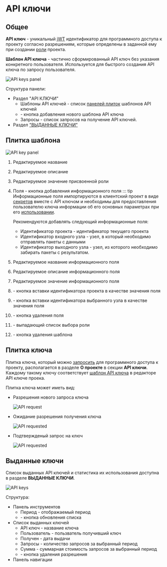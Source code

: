# API ключи

## Общее

**API ключ** - уникальный [jWT](https://jwt.io/) идентификатор для программного доступа к проекту согласно разрешениям, которые определены в заданной ему при создании [роли](./project_role.md) проекта.

**Шаблон API ключа** - частично сформированный API ключ без указания конкретного пользователя. Используется для быстрого создания API ключа по запросу пользователя.

![API keys panel](/images/common/api_keys.png)

Структура панели:

- <span class="iconify-inline" data-icon="mdi:key-chain"></span> Раздел "API КЛЮЧИ"
  - Шаблоны API ключей - список [панелей плиток](#плитка-шаблона) шаблонов API ключей
  - <span class="iconify-inline" data-icon="mdi:plus"></span> - кнопка добавления нового шаблона API ключа
  - <span class="iconify-inline" data-icon="mdi:account-alert"></span> Запросы - список запросов на получение API ключей.
- <span class="iconify-inline" data-icon="mdi:account-key"></span> Раздел ["ВЫДАННЫЕ КЛЮЧИ"](#выданные-ключи)

## Плитка шаблона

![API key panel](/images/common/api_keys_panel.png)

1. Редактируемое название
2. Редактируемое описание
3. Редактируемое значение присвоенной роли
4. Поля <span class="iconify-inline" data-icon="mdi:plus"></span> - кнопка добавления информационного поля
   ::: tip <span class="iconify" data-icon="mdi:information" style="color: #42b983; font-size: 24px;"></span>
   Информационные поля импортируются в клиентский проект в виде [секретов](./secrets.md) вместе с API ключом и необходимы для предоставления пользователю ключа информации об его основных параметрах при его [использовании](/docs/instructions/api_keys.md#использование-ключа).

   Рекомендуются добавлять следующий информационные поля:

   - Идентификатор проекта - идентификатор текущего проекта
   - Идентификатор входного узла - узел, в который необходимо отправлять пакеты с данными
   - Идентификатор выходного узла - узел, из которого необходимо забирать пакеты с результатом.

5. Редактируемое название информационного поля
6. Редактируемое описание информационного поля
7. Редактируемое значение информационного поля
8. <span class="iconify-inline" data-icon="mdi:sitemap"></span> - кнопка вставки идентификатора проекта в качестве значения поля
9. <span class="iconify-inline" data-icon="mdi:feature-search"></span> - кнопка вставки идентификатора выбранного узла в качестве значения поля
10. <span class="iconify-inline" data-icon="mdi:delete"></span> - кнопка удаления поля
11. <span class="iconify-inline" data-icon="mdi:menu-down"></span> - выпадающий список выбора роли
12. <span class="iconify-inline" data-icon="mdi:delete"></span> - кнопка удаления шаблона

## Плитка ключа

Плитка ключа, который можно [запросить][1] для программного доступа к проекту, располагается в разделе <span class="iconify-inline" data-icon="mdi:information"></span>**О проекте** в секции <span class="iconify-inline" data-icon="mdi:shield-key"></span>**API ключи**. Каждому такому ключу соответствует [шаблон API ключа](#плитка-шаблона) в редакторе API ключе проека.

Плитка ключа может иметь вид:

- Разрешения нового запроса ключа

  ![API request](/images/common/api_panel_request.png)

- Ожидание разрешения получения ключа

  ![API requested](/images/common/api_panel_wait.png)

- Подтвержденый запрос на ключ

  ![API requested](/images/common/api_panel_confirmed.png)

## Выданные ключи

Список выданных API ключей и статистика их использования доступна в разделе <span class="iconify-inline" data-icon="mdi:account-key"></span> **ВЫДАННЫЕ КЛЮЧИ**.

![API keys](/images/common/api_billing.png)

Структура:

- Панель инструментов
  - Период <span class='iconify-inline' data-icon='mdi:calendar-range'></span> - отображаемый период
  - <span class='iconify-inline' data-icon='mdi:refresh'></span> - кнопка обновления списка
- Список выданных ключей
  - API ключ - название ключа
  - Пользователь - пользватель получивший ключ
  - Получен - дата выдачи
  - Запросы - количество запросов за выбранный период
  - Сумма - суммарная стоимость запросов за выбранный период
  - <span class='iconify-inline' data-icon='mdi:delete'></span> - кнопка удаления разрешения
- Панель навигации

[1]: /docs/instructions/api_keys.md#запрос-ключа
